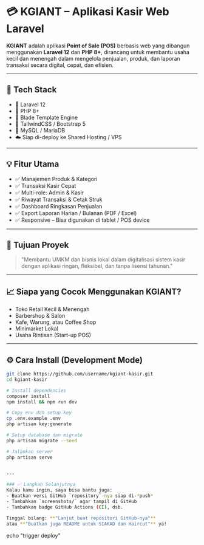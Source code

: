 # 💳 KGIANT – Aplikasi Kasir Web Laravel

**KGIANT** adalah aplikasi **Point of Sale (POS)** berbasis web yang dibangun menggunakan **Laravel 12** dan **PHP 8+**, dirancang untuk membantu usaha kecil dan menengah dalam mengelola penjualan, produk, dan laporan transaksi secara digital, cepat, dan efisien.

---

## 🔧 Tech Stack

-   🔴 Laravel 12
-   🐘 PHP 8+
-   🧩 Blade Template Engine
-   🎨 TailwindCSS / Bootstrap 5
-   💾 MySQL / MariaDB
-   ☁️ Siap di-deploy ke Shared Hosting / VPS

---

## 💡 Fitur Utama

-   ✅ Manajemen Produk & Kategori
-   ✅ Transaksi Kasir Cepat
-   ✅ Multi-role: Admin & Kasir
-   ✅ Riwayat Transaksi & Cetak Struk
-   ✅ Dashboard Ringkasan Penjualan
-   ✅ Export Laporan Harian / Bulanan (PDF / Excel)
-   ✅ Responsive – Bisa digunakan di tablet / POS device

---

## 🎯 Tujuan Proyek

> "Membantu UMKM dan bisnis lokal dalam digitalisasi sistem kasir dengan aplikasi ringan, fleksibel, dan tanpa lisensi tahunan."

---

## 📈 Siapa yang Cocok Menggunakan KGIANT?

-   Toko Retail Kecil & Menengah
-   Barbershop & Salon
-   Kafe, Warung, atau Coffee Shop
-   Minimarket Lokal
-   Usaha Rintisan (Start-up POS)

---

## ⚙️ Cara Install (Development Mode)

```bash
git clone https://github.com/username/kgiant-kasir.git
cd kgiant-kasir

# Install dependencies
composer install
npm install && npm run dev

# Copy env dan setup key
cp .env.example .env
php artisan key:generate

# Setup database dan migrate
php artisan migrate --seed

# Jalankan server
php artisan serve


---

### ✅ Langkah Selanjutnya
Kalau kamu ingin, saya bisa bantu juga:
- Buatkan versi GitHub `repository`-nya siap di-*push*
- Tambahkan `screenshots/` agar tampil di GitHub
- Tambahkan badge GitHub Actions (CI), dsb.

Tinggal bilang: **"Lanjut buat repositori GitHub-nya"**
atau **"Buatkan juga README untuk SIAKAD dan Haircut"** ya!
```

echo "trigger deploy"

